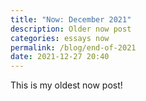 ```yaml
---
title: "Now: December 2021"
description: Older now post
categories: essays now 
permalink: /blog/end-of-2021
date: 2021-12-27 20:40
---
```



This is my oldest now post! 